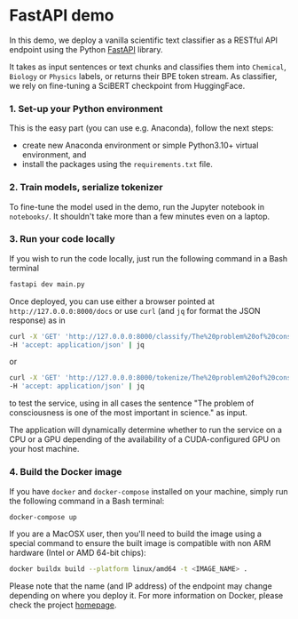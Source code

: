 # FastAPI demo

In this demo, we deploy a vanilla scientific text classifier as a RESTful API endpoint using
the Python [FastAPI](https://fastapi.tiangolo.com/) library.

It takes as input sentences or text chunks and classifies them into `Chemical`, `Biology` or
`Physics` labels, or returns their BPE token stream. As classifier, we rely on fine-tuning a
SciBERT checkpoint from HuggingFace.

### 1. Set-up your Python environment

This is the easy part (you can use e.g. Anaconda), follow the next steps:
- create new Anaconda environment or simple Python3.10+ virtual environment, and
- install the packages using the `requirements.txt` file.

### 2. Train models, serialize tokenizer

To fine-tune the model used in the demo, run the Jupyter notebook in `notebooks/`. It shouldn't take
more than a few minutes even on a laptop.

### 3. Run your code locally

If you wish to run the code locally, just run the following command in a Bash terminal
```bash
fastapi dev main.py
```

Once deployed, you can use either a browser pointed at `http://127.0.0.0:8000/docs` or use `curl` (and `jq` for format the JSON response) as in
```bash
curl -X 'GET' 'http://127.0.0.0:8000/classify/The%20problem%20of%20consciousness%20is%20one%20of%20the%20most%20important%20in%20science.' \
-H 'accept: application/json' | jq
```
or
```bash
curl -X 'GET' 'http://127.0.0.0:8000/tokenize/The%20problem%20of%20consciousness%20is%20one%20of%20the%20most%20important%20in%20science.' \
-H 'accept: application/json' | jq
```
to test the service, using in all cases the sentence "The problem of consciousness is one of the most important in science." as input.

The application will dynamically determine whether to run the service on a CPU or a GPU depending of the availability of a CUDA-configured GPU on your host machine.

### 4. Build the Docker image

If you have `docker` and `docker-compose` installed on your machine, simply 
run the following command in a Bash terminal:
```bash
docker-compose up
```

If you are a MacOSX user, then you'll need to build the image using a special command to ensure the built image is compatible with non ARM hardware (Intel or AMD 64-bit chips):
```bash
docker buildx build --platform linux/amd64 -t <IMAGE_NAME> .
```

Please note that the name (and IP address) of the endpoint may change depending on where you deploy it.
For more information on Docker, please check the project [homepage](https://www.docker.com/).
